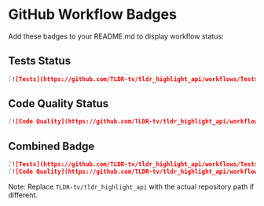 # GitHub Workflow Badges

Add these badges to your README.md to display workflow status:

## Tests Status
```markdown
[![Tests](https://github.com/TLDR-tv/tldr_highlight_api/workflows/Tests/badge.svg)](https://github.com/TLDR-tv/tldr_highlight_api/actions/workflows/test.yml)
```

## Code Quality Status  
```markdown
[![Code Quality](https://github.com/TLDR-tv/tldr_highlight_api/workflows/Code%20Quality/badge.svg)](https://github.com/TLDR-tv/tldr_highlight_api/actions/workflows/quality.yml)
```

## Combined Badge
```markdown
[![Tests](https://github.com/TLDR-tv/tldr_highlight_api/workflows/Tests/badge.svg)](https://github.com/TLDR-tv/tldr_highlight_api/actions/workflows/test.yml)
[![Code Quality](https://github.com/TLDR-tv/tldr_highlight_api/workflows/Code%20Quality/badge.svg)](https://github.com/TLDR-tv/tldr_highlight_api/actions/workflows/quality.yml)
```

Note: Replace `TLDR-tv/tldr_highlight_api` with the actual repository path if different.